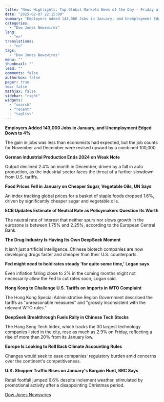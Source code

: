 ```yaml
---
title: "News Highlights: Top Global Markets News of the Day - Friday at 9 AM ET"
date: "2025-02-07 22:15:00"
summary: "Employers Added 143,000 Jobs in January, and Unemployment Edged Down to 4%The gain in jobs was less than economists had expected, but the job counts for November and December were revised upward by a combined 100,000German Industrial Production Ends 2024 on Weak NoteOutput declined 2.4% on month in December, driven..."
categories:
  - "Dow Jones Newswires"
lang:
  - "en"
translations:
  - "en"
tags:
  - "Dow Jones Newswires"
menu: ""
thumbnail: ""
lead: ""
comments: false
authorbox: false
pager: true
toc: false
mathjax: false
sidebar: "right"
widgets:
  - "search"
  - "recent"
  - "taglist"
---
```


**Employers Added 143,000 Jobs in January, and Unemployment Edged Down to 4%**

The gain in jobs was less than economists had expected, but the job counts for November and December were revised upward by a combined 100,000

**German Industrial Production Ends 2024 on Weak Note**

Output declined 2.4% on month in December, driven by a fall in auto production, as the industrial sector faces the threat of a further slowdown from U.S. tariffs.

**Food Prices Fell in January on Cheaper Sugar, Vegetable Oils, UN Says**

An index tracking global prices for a basket of staple foods dropped 1.6%, driven by significantly cheaper sugar and vegetable oils.

**ECB Updates Estimate of Neutral Rate as Policymakers Question Its Worth**

The neutral rate of interest that neither spurs nor slows growth in the eurozone is between 1.75% and 2.25%, according to the European Central Bank.

**The Drug Industry Is Having Its Own DeepSeek Moment**

It isn't just artificial intelligence. Chinese biotech companies are now developing drugs faster and cheaper than their U.S. counterparts.

**Fed might need to hold rates steady 'for quite some time,' Logan says**

Even inflation falling close to 2% in the coming months might not necessarily allow the Fed to cut rates soon, Logan said.

**Hong Kong to Challenge U.S. Tariffs on Imports in WTO Complaint**

The Hong Kong Special Administrative Region Government described the tariffs as "unreasonable measures" and "grossly inconsistent with the relevant WTO rules."

**DeepSeek Breakthrough Fuels Rally in Chinese Tech Stocks**

The Hang Seng Tech Index, which tracks the 30 largest technology companies listed in the city, rose as much as 2.9% on Friday, reflecting a rise of more than 20% from its January low.

**Europe Is Looking to Roll Back Climate Accounting Rules**

Changes would seek to ease companies' regulatory burden amid concerns over the continent's competitiveness.

**U.K. Shopper Traffic Rises on January's Bargain Hunt, BRC Says**

Retail footfall jumped 6.6% despite inclement weather, stimulated by promotional activity after a disappointing Christmas period.

[Dow Jones Newswires](https://www.tradingview.com/news/DJN_DN20250207006793:0-news-highlights-top-global-markets-news-of-the-day-friday-at-9-am-et/)
